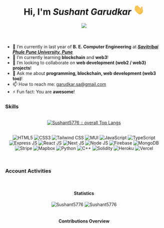 <h1 align="center">Hi, I'm <i>Sushant Garudkar</i> <img width="35" src="https://github.com/1999AZZAR/1999AZZAR/blob/main/resources/img/waving.gif"></h1>

<div align="center">
 <img src="https://readme-typing-svg.herokuapp.com?lines=Computer+Engineer;Web3;Spiritual;Business;Always+Learning+New+things;From+Pune%2C+MH%2C+India&center=true&width=500&height=50&color=3b82f6">
<br />
<a href="https://github.com/Sushant5776"><img src="https://img.shields.io/github/followers/Sushant5776?style=social" alt="" /></a>
<a href="https://twitter.com/SushantGarudkar"><img src="https://img.shields.io/twitter/follow/SushantGarudkar?style=social" alt="" /></a>
</div>
<br />

- 🔭 I’m currently in last year of **B. E. Computer Engineering** at [***Savitribai Phule Pune University, Pune***](http://www.unipune.ac.in/)
- 🌱 I’m currently learning **blockchain** and **web3**!
- 👯 I’m looking to collaborate on **web development (web2 / web3) projects**!
- 💬 Ask me about **programming, blockchain, web development (web3 too)**!
- 📫 How to reach me: garudkar.sa@gmail.com
- ⚡ Fun fact: You are **awesome**!

<h3>Skills</h3>
<br />
<div align="center">
  <a href="https://github.com/Sushant5776/">
  <img src="https://github-readme-stats.vercel.app/api/top-langs/?username=Sushant5776&langs_count=6&theme=algolia&layout=compact&hide_border=true"
          alt="Sushant5776 :: overall Top Langs " />
</a>
<br /><br />
  
  ![HTML5](https://img.shields.io/static/v1?label=&message=HTML5&color=E34F26&style=for-the-badge&logo=HTML5&logoColor=white)
  ![CSS3](https://img.shields.io/static/v1?label=&message=CSS3&color=1572B6&style=for-the-badge&logo=CSS3&logoColor=white)
  ![Tailwind CSS](https://img.shields.io/static/v1?label=&message=Tailwind%20CSS&color=06B6D4&style=for-the-badge&logo=TailwindCSS&logoColor=white)
  ![MUI](https://img.shields.io/static/v1?label=&message=Material%20UI&color=007FFF&style=for-the-badge&logo=MUI&logoColor=white)
  ![JavaScript](https://img.shields.io/static/v1?label=&message=JavaScript&color=F7DF1E&style=for-the-badge&logo=JavaScript&logoColor=white)
  ![TypeScript](https://img.shields.io/static/v1?label=&message=TypeScript&color=3178C6&style=for-the-badge&logo=TypeScript&logoColor=white)
  ![Express JS](https://img.shields.io/static/v1?label=&message=Express%20JS&color=000000&style=for-the-badge&logo=Express&logoColor=white)
  ![React JS](https://img.shields.io/static/v1?label=&message=React%20js&color=61DAFB&style=for-the-badge&logo=React&logoColor=white)
  ![Next JS](https://img.shields.io/static/v1?label=&message=Next%20js&color=000000&style=for-the-badge&logo=Next.js&logoColor=white)
  ![Node JS](https://img.shields.io/static/v1?label=&message=Node%20JS&color=339933&style=for-the-badge&logo=Node.js&logoColor=white)
  ![Firebase](https://img.shields.io/static/v1?label=&message=Google%20Firebase&color=FFCA28&style=for-the-badge&logo=Firebase&logoColor=white)
  ![MongoDB](https://img.shields.io/static/v1?label=&message=Mongo%20DB&color=47A248&style=for-the-badge&logo=MongoDB&logoColor=white)
  ![Stripe](https://img.shields.io/static/v1?label=&message=Stripe%20Payment%20API&color=008CDD&style=for-the-badge&logo=Stripe&logoColor=white)
  ![Mapbox](https://img.shields.io/static/v1?label=&message=Mapbox%20API&color=000000&style=for-the-badge&logo=Mapbox&logoColor=white)
  ![Python](https://img.shields.io/static/v1?label=&message=Python&color=3776AB&style=for-the-badge&logo=Python&logoColor=white)
  ![C++](https://img.shields.io/static/v1?label=&message=C%2B%2B&color=00599C&style=for-the-badge&logo=C%2B%2B&logoColor=white)
  ![Solidity](https://img.shields.io/static/v1?label=&message=Solidity&color=363636&style=for-the-badge&logo=Solidity&logoColor=white)
  ![Heroku](https://img.shields.io/static/v1?label=&message=Heroku&color=430098&style=for-the-badge&logo=Heroku&logoColor=white)
  ![Vercel](https://img.shields.io/static/v1?label=&message=Vercel&color=000000&style=for-the-badge&logo=vercel&logoColor=white)
<!--   ![Sanity CMS](https://img.shields.io/static/v1?label=&message=HTML5&color=E34F26&style=for-the-badge&logo=HTML5&logoColor=white) -->
  </div>

<!-- <div align="center">
<a href="https://github.com/Sushant5776/">
  <img src="https://github-readme-stats.vercel.app/api/top-langs/?username=Sushant5776&langs_count=6&theme=algolia&layout=compact&hide_border=true"
          alt="Sushant5776 :: overall Top Langs " />
</a>
</div> -->
<br />

<h3>Account Activities</h3>
<br />
<div align="center">
<h4>Statistics</h4>
<div align="center">
 <img width="48%" src="https://github-readme-stats.vercel.app/api?username=Sushant5776&show_icons=true&theme=algolia" alt="Sushant5776" />
 <img width="48%" src="https://github-readme-streak-stats.herokuapp.com/?user=Sushant5776&theme=algolia" alt="Sushant5776" />
</div>
<br />
  
  <h4>Contributions Overview</h4>
  <img src="https://activity-graph.herokuapp.com/graph?username=Sushant5776&custom_title=Sushant5776's%20Contribution%20Graph&theme=algolia" alt="" />
</div>

<!-- <details>
  <summary><h3>Account Activities</h3></summary>
  <details>
    <summary><h3>Statistics</h3></summary>
    <div align="center">
      <img width="48%" src="https://github-readme-stats.vercel.app/api?username=Sushant5776&show_icons=true&theme=algolia" alt="Sushant5776" />
      <img width="48%" src="https://github-readme-streak-stats.herokuapp.com/?user=Sushant5776&theme=algolia" alt="Sushant5776" />
    </div>
  </details>
</details> -->
